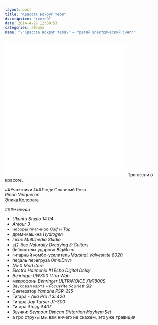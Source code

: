 ```yaml
---
layout: post
title: "Красота вокруг тебя"
description: "третий"
date: 2014-4-29 12:30:53
categories: albums
name: "\"Красота вокруг тебя\" — третий электрический сингл"
---
```


<iframe id="widget" scrolling="no" frameborder="0" width="400" height="437" style="width: 400px; height: 437px;" src="//widgets.jamendo.com/v3/album/140754?autoplay=0&layout=standard&manualWidth=400&width=400&theme=light&highlight=0&tracklist=true&tracklist_n=3&embedCode="></iframe>
Три песни о красоте.

##Участники
###Люди
Славелий Роза  
*Rinon Ninquenon*  
Эпика Колората

###Нелюди
- *Ubuntu Studio 14.04*
- *Ardour 3*
- наборы плагинов *Calf* и *Tap*
- драм-машина *Hydrogen*
- *Linux Multimedia Studio*
- *sf2*-бас *Naturally Decaying B-Guitars*
- библиотека ударных *BigMono*
- гитарный комбо-усилитель *Marshall Valvestate 8020*
- педаль перегруза *OmniDrive*
- *Nu-X Mod Core*
- *Electro Harmonix #1 Echo Digital Delay*
- *Behringe: UW300 Ultra Wah*
- микрофоны *Behringer ULTRAVOICE XM1800S*
- Звуковая карта - *Focusrite Scarlett 2i2*
- Синтезатор *Yamaha PSR-295*
- Гитара - *Aria Pro II SL420*
- Гитара *Jay Turser JT-300*
- Гитара *Stagg S402*
- Звучки: *Seymour Duncan Distortion Mayhem Set*
- а про струны мы вам ничего не скажем, это уже традиция